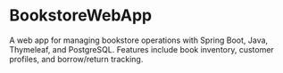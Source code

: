 # BookstoreWebApp
A web app for managing bookstore operations with Spring Boot, Java, Thymeleaf, and PostgreSQL. Features include book inventory, customer profiles, and borrow/return tracking.
